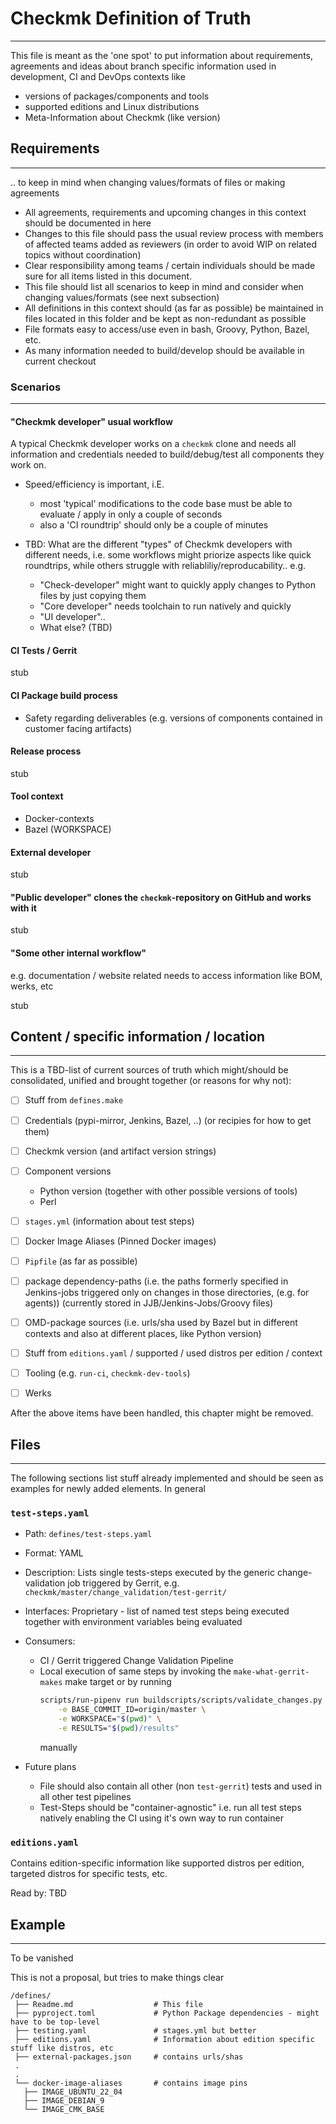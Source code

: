 # Checkmk Definition of Truth
--------------------------------------------------------------------------------

This file is meant as the 'one spot' to put information about requirements,
agreements and ideas about branch specific information used in development, CI
and DevOps contexts like

* versions of packages/components and tools
* supported editions and Linux distributions
* Meta-Information about Checkmk (like version)


## Requirements
--------------------------------------------------------------------------------

.. to keep in mind when changing values/formats of files or making agreements

* All agreements, requirements and upcoming changes in this context should be
  documented in here
* Changes to this file should pass the usual review process with members of
  affected teams added as reviewers (in order to avoid WIP on related topics
  without coordination)
* Clear responsibility among teams / certain individuals should be made sure
  for all items listed in this document.
* This file should list all scenarios to keep in mind and consider when changing
  values/formats (see next subsection)
* All definitions in this context should (as far as possible) be maintained in
  files located in this folder and be kept as non-redundant as possible
* File formats easy to access/use even in bash, Groovy, Python, Bazel, etc.
* As many information needed to build/develop should be available in current
  checkout


### Scenarios
--------------------------------------------------------------------------------

#### "Checkmk developer" usual workflow

A typical Checkmk developer works on a `checkmk` clone and needs all information
and credentials needed to build/debug/test all components they work on.

* Speed/efficiency is important, i.E.
    - most 'typical' modifications to the code base must be able to evaluate /
      apply in only a couple of seconds
    - also a 'CI roundtrip' should only be a couple of minutes

* TBD: What are the different "types" of Checkmk developers with different
    needs, i.e. some workflows might priorize aspects like quick roundtrips,
    while others struggle with reliabliliy/reproducability.. e.g.
    - "Check-developer" might want to quickly apply changes to Python files by
      just copying them
    - "Core developer" needs toolchain to run natively and quickly
    - "UI developer"..
    - What else? (TBD)


#### CI Tests / Gerrit

stub


#### CI Package build process

* Safety regarding deliverables (e.g. versions of components contained in
  customer facing artifacts)


#### Release process

stub


#### Tool context

* Docker-contexts
* Bazel (WORKSPACE)


#### External developer

stub


#### "Public developer" clones the `checkmk`-repository on GitHub and works with it

stub


#### "Some other internal workflow"

e.g. documentation / website related needs to access information like BOM, werks, etc

stub


## Content / specific information / location
--------------------------------------------------------------------------------

This is a TBD-list of current sources of truth which might/should be
consolidated, unified and brought together (or reasons for why not):

* [ ] Stuff from `defines.make`
* [ ] Credentials (pypi-mirror, Jenkins, Bazel, ..) (or recipies for how to get them)
* [ ] Checkmk version (and artifact version strings)
* [ ] Component versions
    * Python version (together with other possible versions of tools)
    * Perl
* [ ] `stages.yml` (information about test steps)
* [ ] Docker Image Aliases (Pinned Docker images)
* [ ] `Pipfile` (as far as possible)
* [ ] package dependency-paths (i.e. the paths formerly specified in Jenkins-jobs
      triggered only on changes in those directories, (e.g. for agents))
      (currently stored in JJB/Jenkins-Jobs/Groovy files)
* [ ] OMD-package sources (i.e. urls/sha used by Bazel but in different contexts and
      also at different places, like Python version)
* [ ] Stuff from `editions.yaml` / supported / used distros per edition / context
* [ ] Tooling (e.g. `run-ci`, `checkmk-dev-tools`)
* [ ] Werks


After the above items have been handled, this chapter might be removed.


## Files
--------------------------------------------------------------------------------

The following sections list stuff already implemented and should be seen as
examples for newly added elements. In general

### `test-steps.yaml`

* Path: `defines/test-steps.yaml`
* Format: YAML
* Description:
    Lists single tests-steps executed by the generic change-validation job
    triggered by Gerrit, e.g. `checkmk/master/change_validation/test-gerrit/`
* Interfaces:
    Proprietary - list of named test steps being executed together with
    environment variables being evaluated
* Consumers:
    - CI / Gerrit triggered Change Validation Pipeline
    - Local execution of same steps by invoking the `make-what-gerrit-makes`
      make target or by running 
        ```sh
        scripts/run-pipenv run buildscripts/scripts/validate_changes.py \
            -e BASE_COMMIT_ID=origin/master \
            -e WORKSPACE="$(pwd)" \
            -e RESULTS="$(pwd)/results"
        ```
      manually

* Future plans
    - File should also contain all other (non `test-gerrit`) tests and used in 
      all other test pipelines
    - Test-Steps should be "container-agnostic" i.e. run all test steps natively
      enabling the CI using it's own way to run container


### `editions.yaml`

Contains edition-specific information like supported distros per edition,
targeted distros for specific tests, etc.

Read by: TBD


## Example
--------------------------------------------------------------------------------

To be vanished

This is not a proposal, but tries to make things clear

```
/defines/
 ├── Readme.md                  # This file
 ├── pyproject.toml             # Python Package dependencies - might have to be top-level
 ├── testing.yaml               # stages.yml but better
 ├── editions.yaml              # Information about edition specific stuff like distros, etc
 ├── external-packages.json     # contains urls/shas
 .
 .
 └── docker-image-aliases       # contains image pins
   ├── IMAGE_UBUNTU_22_04
   ├── IMAGE_DEBIAN_9
   └── IMAGE_CMK_BASE
```
